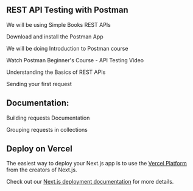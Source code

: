 ## REST API Testing with Postman

We will be using Simple Books REST APIs

Download and install the Postman App

We will be doing Introduction to Postman course

Watch Postman Beginner's Course - API Testing Video

Understanding the Basics of REST APIs

Sending your first request

## Documentation:

Building requests Documentation

Grouping requests in collections

## Deploy on Vercel

The easiest way to deploy your Next.js app is to use the [Vercel Platform](https://vercel.com/new?utm_medium=default-template&filter=next.js&utm_source=create-next-app&utm_campaign=create-next-app-readme) from the creators of Next.js.

Check out our [Next.js deployment documentation](https://nextjs.org/docs/deployment) for more details.
